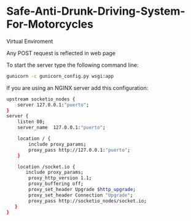 # Safe-Anti-Drunk-Driving-System-For-Motorcycles

Virtual Enviroment

Any POST request is reflected in web page

To start the server type the following command line:

```bash
gunicorn -c gunicorn_config.py wsgi:app

```

If you are using an NGINX server add this configuration:

```bash
upstream socketio_nodes {
    server 127.0.0.1:"puerto";
}
server {
    listen 80;
    server_name  127.0.0.1:"puerto";

    location / {
        include proxy_params;
        proxy_pass http://127.0.0.1:"puerto";
    }

    location /socket.io {
       include proxy_params;
        proxy_http_version 1.1;
        proxy_buffering off;
        proxy_set_header Upgrade $http_upgrade;
        proxy_set_header Connection "Upgrade";
        proxy_pass http://socketio_nodes/socket.io;
   }
}
```

